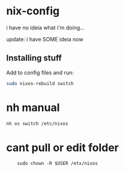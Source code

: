 # nix-config
i have no ideia what i'm doing...

update: i have SOME ideia now

## Installing stuff

Add to config files and run:

```sh
sudo nixos-rebuild switch
```

# nh manual

```sh 
nh os switch /etc/nixos
```

# cant pull or edit folder

```
    sudo chown -R $USER /etx/nixos
```